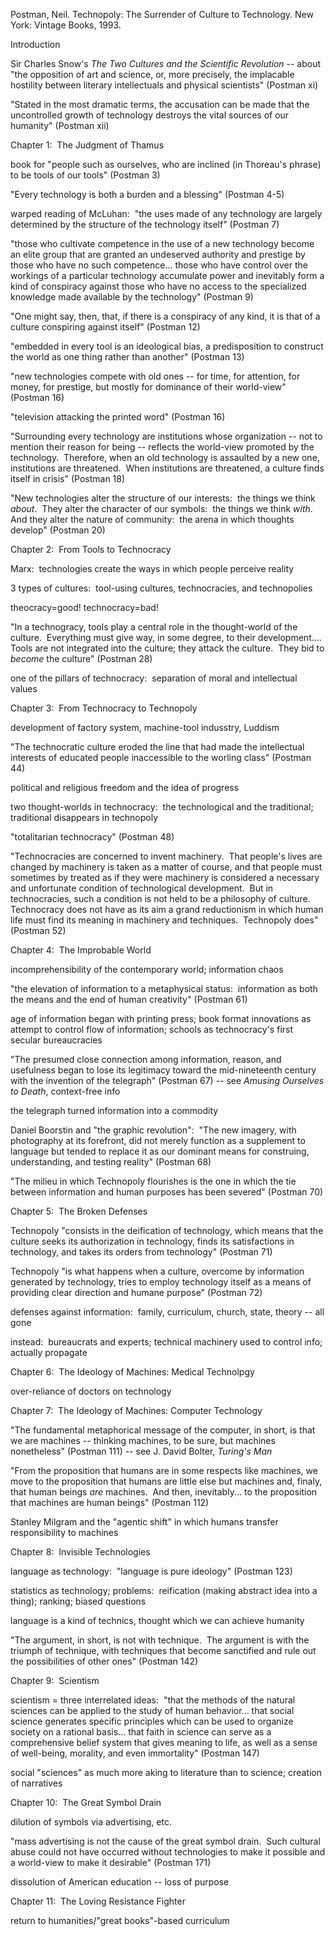 Postman, Neil. Technopoly: The Surrender of Culture to Technology. New York: Vintage Books, 1993.


Introduction

Sir Charles Snow's _The Two Cultures and the Scientific Revolution_ -- about "the opposition of art and science, or, more precisely, the implacable hostility between literary intellectuals and physical scientists" (Postman xi)

"Stated in the most dramatic terms, the accusation can be made that the uncontrolled growth of technology destroys the vital sources of our humanity" (Postman xii)


Chapter 1:  The Judgment of Thamus

book for "people such as ourselves, who are inclined (in Thoreau's phrase) to be tools of our tools" (Postman 3)

"Every technology is both a burden and a blessing" (Postman 4-5)

warped reading of McLuhan:  "the uses made of any technology are largely determined by the structure of the technology itself" (Postman 7)

"those who cultivate competence in the use of a new technology become an elite group that are granted an undeserved authority and prestige by those who have no such competence... those who have control over the workings of a particular technology accumulate power and inevitably form a kind of conspiracy against those who have no access to the specialized knowledge made available by the technology" (Postman 9)

"One might say, then, that, if there is a conspiracy of any kind, it is that of a culture conspiring against itself" (Postman 12)

"embedded in every tool is an ideological bias, a predisposition to construct the world as one thing rather than another" (Postman 13)

"new technologies compete with old ones -- for time, for attention, for money, for prestige, but mostly for dominance of their world-view" (Postman 16)

"television attacking the printed word" (Postman 16)

"Surrounding every technology are institutions whose organization -- not to mention their reason for being -- reflects the world-view promoted by the technology.  Therefore, when an old technology is assaulted by a new one, institutions are threatened.  When institutions are threatened, a culture finds itself in crisis" (Postman 18)

"New technologies alter the structure of our interests:  the things we think *about*.  They alter the character of our symbols:  the things we think *with*.  And they alter the nature of community:  the arena in which thoughts develop" (Postman 20)


Chapter 2:  From Tools to Technocracy

Marx:  technologies create the ways in which people perceive reality

3 types of cultures:  tool-using cultures, technocracies, and technopolies

theocracy=good! technocracy=bad!

"In a technogracy, tools play a central role in the thought-world of the culture.  Everything must give way, in some degree, to their development....  Tools are not integrated into the culture; they attack the culture.  They bid to *become* the culture" (Postman 28)

one of the pillars of technocracy:  separation of moral and intellectual values


Chapter 3:  From Technocracy to Technopoly

development of factory system, machine-tool indusstry, Luddism

"The technocratic culture eroded the line that had made the intellectual interests of educated people inaccessible to the worling class" (Postman 44)

political and religious freedom and the idea of progress

two thought-worlds in technocracy:  the technological and the traditional; traditional disappears in technopoly

"totalitarian technocracy" (Postman 48)

"Technocracies are concerned to invent machinery.  That people's lives are changed by machinery is taken as a matter of course, and that people must sometimes by treated as if they were machinery is considered a necessary and unfortunate condition of technological development.  But in technocracies, such a condition is not held to be a philosophy of culture.  Technocracy does not have as its aim a grand reductionism in which human life must find its meaning in machinery and techniques.  Technopoly does" (Postman 52)


Chapter 4:  The Improbable World

incomprehensibility of the contemporary world; information chaos

"the elevation of information to a metaphysical status:  information as both the means and the end of human creativity" (Postman 61)

age of information began with printing press; book format innovations as attempt to control flow of information; schools as technocracy's first secular bureaucracies

"The presumed close connection among information, reason, and usefulness began to lose its legitimacy toward the mid-nineteenth century with the invention of the telegraph" (Postman 67) -- see _Amusing Ourselves to Death_, context-free info

the telegraph turned information into a commodity

Daniel Boorstin and "the graphic revolution":  "The new imagery, with photography at its forefront, did not merely function as a supplement to language but tended to replace it as our dominant means for construing, understanding, and testing reality" (Postman 68)

"The milieu in which Technopoly flourishes is the one in which the tie between information and human purposes has been severed" (Postman 70)


Chapter 5:  The Broken Defenses

Technopoly "consists in the deification of technology, which means that the culture seeks its authorization in technology, finds its satisfactions in technology, and takes its orders from technology" (Postman 71)

Technopoly "is what happens when a culture, overcome by information generated by technology, tries to employ technology itself as a means of providing clear direction and humane purpose" (Postman 72)

defenses against information:  family, curriculum, church, state, theory -- all gone

instead:  bureaucrats and experts; technical machinery used to control info; actually propagate


Chapter 6:  The Ideology of Machines: Medical Technolpgy

over-reliance of doctors on technology


Chapter 7:  The Ideology of Machines: Computer Technology

"The fundamental metaphorical message of the computer, in short, is that we are machines -- thinking machines, to be sure, but machines nonetheless" (Postman 111) -- see J. David Bolter, _Turing's Man_

"From the proposition that humans are in some respects like machines, we move to the proposition that humans are little else but machines and, finaly, that human beings *are* machines.  And then, inevitably... to the proposition that machines are human beings" (Postman 112)

Stanley Milgram and the "agentic shift" in which humans transfer responsibility to machines


Chapter 8:  Invisible Technologies

language as technology:  "language is pure ideology" (Postman 123)

statistics as technology; problems:  reification (making abstract idea into a thing); ranking; biased questions

language is a kind of technics, thought which we can achieve humanity

"The argument, in short, is not with technique.  The argument is with the triumph of technique, with techniques that become sanctified and rule out the possibilities of other ones" (Postman 142)


Chapter 9:  Scientism

scientism = three interrelated ideas:  "that the methods of the natural sciences can be applied to the study of human behavior... that social science generates specific principles which can be used to organize society on a rational basis... that faith in science can serve as a comprehensive belief system that gives meaning to life, as well as a sense of well-being, morality, and even immortality" (Postman 147)

social "sciences" as much more aking to literature than to science; creation of narratives


Chapter 10:  The Great Symbol Drain

dilution of symbols via advertising, etc.

"mass advertising is not the cause of the great symbol drain.  Such cultural abuse could not have occurred without technologies to make it possible and a world-view to make it desirable" (Postman 171)

dissolution of American education -- loss of purpose


Chapter 11:  The Loving Resistance Fighter

return to humanities/"great books"-based curriculum
